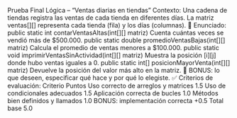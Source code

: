 Prueba Final Lógica – “Ventas diarias en tiendas”
Contexto:
Una cadena de tiendas registra las ventas de cada tienda en diferentes días. La matriz ventas[][] representa cada tienda (fila) y los días (columnas).
🔧 Enunciado:
public static int contarVentasAltas(int[][] matriz)
Cuenta cuántas veces se vendió más de $500.000.
public static double promedioVentasBajas(int[][] matriz)
Calcula el promedio de ventas menores a $100.000.
public static void imprimirVentasSinActividad(int[][] matriz)
Muestra la posición [i][j] donde hubo ventas iguales a 0.
public static int[] posicionMayorVenta(int[][] matriz)
Devuelve la posición del valor más alto en la matriz.
🎯 BONUS:
lo que deseen, especificar qué hace y por qué lo elegiste.
✅ Criterios de evaluación:
Criterio
Puntos
Uso correcto de arreglos y matrices
1.5
Uso de condicionales adecuados
1.5
Aplicación correcta de bucles
1.0
Métodos bien definidos y llamados
1.0
BONUS: implementación correcta
+0.5
Total base
5.0

